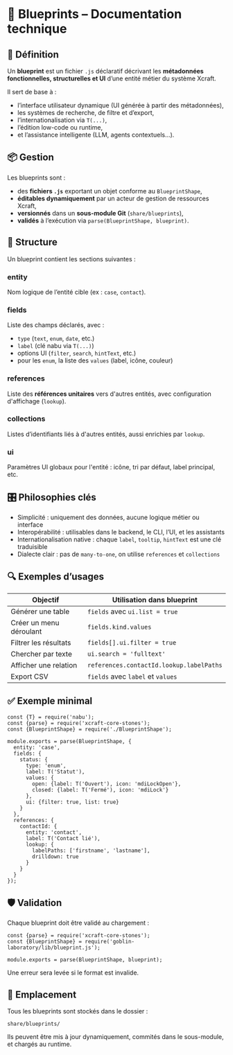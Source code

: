 # 📘 Blueprints – Documentation technique

## 🧠 Définition

Un **blueprint** est un fichier `.js` déclaratif décrivant les **métadonnées fonctionnelles, structurelles et UI** d’une entité métier du système Xcraft.

Il sert de base à :

- l’interface utilisateur dynamique (UI générée à partir des métadonnées),
- les systèmes de recherche, de filtre et d’export,
- l’internationalisation via `T(...)`,
- l’édition low-code ou runtime,
- et l’assistance intelligente (LLM, agents contextuels...).

## 📦 Gestion

Les blueprints sont :

- des **fichiers `.js`** exportant un objet conforme au `BlueprintShape`,
- **éditables dynamiquement** par un acteur de gestion de ressources Xcraft,
- **versionnés** dans un **sous-module Git** (`share/blueprints`),
- **validés** à l’exécution via `parse(BlueprintShape, blueprint)`.

## 🧱 Structure

Un blueprint contient les sections suivantes :

### entity

Nom logique de l’entité cible (ex : `case`, `contact`).

### fields

Liste des champs déclarés, avec :

- `type` (`text`, `enum`, `date`, etc.)
- `label` (clé nabu via `T(...)`)
- options UI (`filter`, `search`, `hintText`, etc.)
- pour les `enum`, la liste des `values` (label, icône, couleur)

### references

Liste des **références unitaires** vers d'autres entités, avec configuration d'affichage (`lookup`).

### collections

Listes d’identifiants liés à d'autres entités, aussi enrichies par `lookup`.

### ui

Paramètres UI globaux pour l'entité : icône, tri par défaut, label principal, etc.

## 🎛️ Philosophies clés

- Simplicité : uniquement des données, aucune logique métier ou interface
- Interopérabilité : utilisables dans le backend, le CLI, l’UI, et les assistants
- Internationalisation native : chaque `label`, `tooltip`, `hintText` est une clé traduisible
- Dialecte clair : pas de `many-to-one`, on utilise `references` et `collections`

## 🔍 Exemples d’usages

| Objectif                | Utilisation dans blueprint               |
| ----------------------- | ---------------------------------------- |
| Générer une table       | `fields` avec `ui.list = true`           |
| Créer un menu déroulant | `fields.kind.values`                     |
| Filtrer les résultats   | `fields[].ui.filter = true`              |
| Chercher par texte      | `ui.search = 'fulltext'`                 |
| Afficher une relation   | `references.contactId.lookup.labelPaths` |
| Export CSV              | `fields` avec `label` et `values`        |

## ✅ Exemple minimal

```
const {T} = require('nabu');
const {parse} = require('xcraft-core-stones');
const {BlueprintShape} = require('./BlueprintShape');

module.exports = parse(BlueprintShape, {
  entity: 'case',
  fields: {
    status: {
      type: 'enum',
      label: T('Statut'),
      values: {
        open: {label: T('Ouvert'), icon: 'mdiLockOpen'},
        closed: {label: T('Fermé'), icon: 'mdiLock'}
      },
      ui: {filter: true, list: true}
    }
  },
  references: {
    contactId: {
      entity: 'contact',
      label: T('Contact lié'),
      lookup: {
        labelPaths: ['firstname', 'lastname'],
        drilldown: true
      }
    }
  }
});
```

## 🛡️ Validation

Chaque blueprint doit être validé au chargement :

```
const {parse} = require('xcraft-core-stones');
const {BlueprintShape} = require('goblin-laboratory/lib/blueprint.js');

module.exports = parse(BlueprintShape, blueprint);
```

Une erreur sera levée si le format est invalide.

## 📁 Emplacement

Tous les blueprints sont stockés dans le dossier :

```
share/blueprints/
```

Ils peuvent être mis à jour dynamiquement, commités dans le sous-module, et chargés au runtime.
